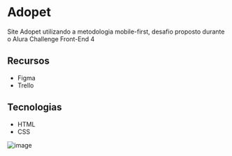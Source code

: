 # Adopet
Site Adopet utilizando a metodologia mobile-first, desafio proposto durante o Alura Challenge Front-End 4

## Recursos
- Figma
- Trello

## Tecnologias
- HTML
- CSS

![image](https://user-images.githubusercontent.com/80546584/178091000-f3f11282-3822-485b-a151-fc394302c00c.png)


